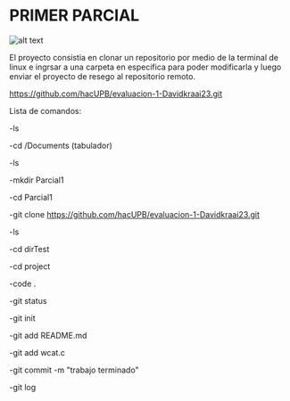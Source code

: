 <h1> PRIMER PARCIAL </h1>

![alt text](https://i.imgur.com/9l9kzXO.jpeg)

El proyecto consistia en clonar un repositorio por medio de la terminal de linux e ingrsar a una carpeta en especifica para poder modificarla y luego enviar el proyecto de resego al repositorio remoto.

https://github.com/hacUPB/evaluacion-1-Davidkraai23.git

Lista de comandos:

-ls 

-cd /Documents (tabulador)

-ls

-mkdir Parcial1

-cd Parcial1

-git clone https://github.com/hacUPB/evaluacion-1-Davidkraai23.git

-ls

-cd dirTest

-cd project

-code .

-git status

-git init

-git add README.md

-git add wcat.c

-git commit -m "trabajo terminado"

-git log
